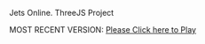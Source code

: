 Jets Online. ThreeJS Project

MOST RECENT VERSION: [Please Click here to Play](https://rawcdn.githack.com/alperenbutun/free-time-project/1e04193/index.html)
